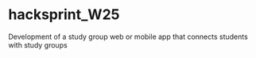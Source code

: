 # hacksprint_W25
 Development of a study group web or mobile app  that connects students with study groups
